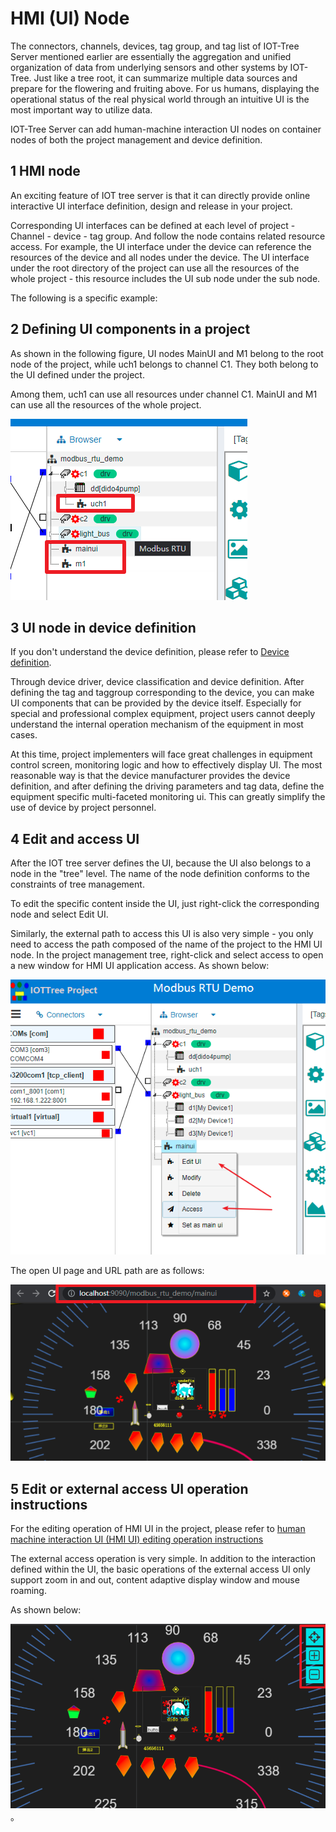 HMI (UI) Node
==



The connectors, channels, devices, tag group, and tag list of IOT-Tree Server mentioned earlier are essentially the
aggregation and unified organization of data from underlying sensors and other systems by IOT-Tree. Just like a tree
root, it can summarize multiple data sources and prepare for the flowering and fruiting above. For us humans, displaying
the operational status of the real physical world through an intuitive UI is the most important way to utilize data.

IOT-Tree Server can add human-machine interaction UI nodes on container nodes of both the project management and device
definition.

## 1 HMI node

An exciting feature of IOT tree server is that it can directly provide online interactive UI interface definition,
design and release in your project.

Corresponding UI interfaces can be defined at each level of project - Channel - device - tag group. And follow the node
contains related resource access. For example, the UI interface under the device can reference the resources of the
device and all nodes under the device. The UI interface under the root directory of the project can use all the
resources of the whole project - this resource includes the UI sub node under the sub node.

The following is a specific example:

## 2 Defining UI components in a project

As shown in the following figure, UI nodes MainUI and M1 belong to the root node of the project, while uch1 belongs to
channel C1. They both belong to the UI defined under the project.

Among them, uch1 can use all resources under channel C1. MainUI and M1 can use all the resources of the whole project.

<img src="../img/hmi_prj_ch.png"/>

## 3 UI node in device definition

If you don't understand the device definition, please refer to [Device definition][qn_devdef].

Through device driver, device classification and device definition. After defining the tag and taggroup corresponding to
the device, you can make UI components that can be provided by the device itself. Especially for special and
professional complex equipment, project users cannot deeply understand the internal operation mechanism of the equipment
in most cases.

At this time, project implementers will face great challenges in equipment control screen, monitoring logic and how to
effectively display UI. The most reasonable way is that the device manufacturer provides the device definition, and
after defining the driving parameters and tag data, define the equipment specific multi-faceted monitoring ui. This can
greatly simplify the use of device by project personnel.

## 4 Edit and access UI

After the IOT tree server defines the UI, because the UI also belongs to a node in the "tree" level. The name of the
node definition conforms to the constraints of tree management.

To edit the specific content inside the UI, just right-click the corresponding node and select Edit UI.

Similarly, the external path to access this UI is also very simple - you only need to access the path composed of the
name of the project to the HMI UI node. In the project management tree, right-click and select access to open a new
window for HMI UI application access. As shown below:


<img src="../img/hmi_prj_edit_access.png">



The open UI page and URL path are as follows:

<img src="../img/hmi_access1.png">

## 5 Edit or external access UI operation instructions

For the editing operation of HMI UI in the project, please refer
to [human machine interaction UI (HMI UI) editing operation instructions][qn_hmi_edit]

The external access operation is very simple. In addition to the interaction defined within the UI, the basic operations
of the external access UI only support zoom in and out, content adaptive display window and mouse roaming.

As shown below:

<img src="../img/hmi_access2.png">。

[qn_hmi_edit]: ./hmi_edit.md

[qn_devdef]: ../device/dev_def.md
